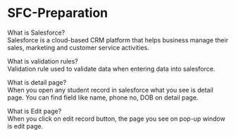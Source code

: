 # SFC-Preparation

What is Salesforce?<br>
Salesforce is a cloud-based CRM platform that helps business manage their sales, marketing and customer service activities. 

What is validation rules?<br>
Validation rule used to validate data when entering data into salesforce.

What is detail page?<br>
When you open any student record in salesforce what you see is detail page. You can find field like name, phone no, DOB on detail page.

What is Edit page?<br>
When you click on edit record button, the page you see on pop-up window is edit page.

